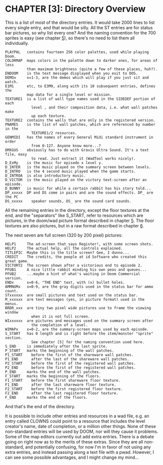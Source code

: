 # CHAPTER [3]: Directory Overview
This is a list of most of the directory entries. It would take 2000 lines to list every single entry, and that would be silly. All the ST entries are for status bar pictures, so why list every one? And the naming convention for the 700 sprites is easy (see chapter [5][5]), so there's no need to list them all individually.

```
PLAYPAL   contains fourteen 256 color palettes, used while playing Doom.
COLORMAP  maps colors in the palette down to darker ones, for areas of less
          than maximum brightness (quite a few of these places, huh?).
ENDOOM    is the text message displayed when you exit to DOS.
DEMOx     x=1-3, are the demos which will play if you just sit and watch.
E1M1      etc, to E3M9, along with its 10 subsequent entries, defines the
          map data for a single level or mission.
TEXTURE1  is a list of wall type names used in the SIDEDEF portion of each
            level , and their composition data, i.e. what wall patches make
            up each texture.
TEXTURE2  contains the walls that are only in the registered version.
PNAMES    is the list of wall patches, which are referenced by number in the
            TEXTURE1/2 resources.
GENMIDI   has the names of every General Midi standard instrument in order
            from 0-127. Anyone know more...?
DMXGUS    obviously has to do with Gravis Ultra Sound. It's a text file, easy
            to read. Just extract it (WadTool works nicely).
D_ExMy    is the music for episode x level y.
D_INTER   is the music played on the summary screen between levels.
D_INTRO   is the 4 second music played when the game starts.
D_INTROA  is also introductory music.
D_VICTOR  is the music played on the victory text-screen after an episode.
D_BUNNY   is music for while a certain rabbit has his story told...
DP_xxxxx  DP and DS come in pairs and are the sound effects. DP_ are the PC
DS_xxxxx    speaker sounds, DS_ are the sound card sounds.
```

All the remaining entries in the directory, except the floor textures at the end, and the "separators" like S_START, refer to resources which are pictures, in the doom/wad picture format described in chapter [5][5]. The floor textures are also pictures, but in a raw format described in chapter [6][6].

The next seven are full screen (320 by 200 pixel) pictures:

```
HELP1     The ad-screen that says Register!, with some screen shots.
HELP2     The actual help, all the controls explained.
TITLEPIC  Maybe this is the title screen? Gee, I dunno...
CREDIT    The credits, the people at id Software who created this great game.
VICTORY2  The screen shown after a victorious end to episode 2.
PFUB1     A nice little rabbit minding his own peas and queues...
PFUB2     ...maybe a hint of what's waiting in Doom Commercial version.
ENDx      x=0-6, "THE END" text, with (x) bullet holes.
AMMNUMx   x=0-9, are the gray digits used in the status bar for ammo count.
STxxxxxx  are small pictures and text used on the status bar.
M_xxxxxx  are text messages (yes, in picture format) used in the menus.
BRDR_xxx  are tiny two pixel wide pictures use to frame the viewing window
            when it is not full screen.
WIxxxxxx  are pictures and messages used on the summary screen after
            the completion of a level.
WIMAPx    x=0-2, are the summary-screen maps used by each episode.
S_START   has 0 length and is right before the item/monster "sprite" section.
            See chapter [5] for the naming convention used here.
S_END     is immediately after the last sprite.
P_START   marks the beginning of the wall patches.
P1_START    before the first of the shareware wall patches.
P1_END      after the last of the shareware wall patches.
P2_START    before the first of the registered wall patches.
P2_END      before the first of the registered wall patches.
P_END     marks the end of the wall patches.
F_START   marks the beginning of the floors.
F1_START    before the first shareware floor texture.
F1_END      after the last shareware floor texture.
F2_START    before the first registered floor texture.
F2_END      after the last registered floor texture.
F_END     marks the end of the floors.
```

And that's the end of the directory.

It is possible to include other entries and resources in a wad file, e.g. an entry called CLOWNS could point to a resource that includes the level creator's name, date of completion, or a million other things. None of these non-standard entries will be used by DOOM, nor will they cause it problems. Some of the map editors currently out add extra entries. There is a debate going on right now as to the merits of these extras. Since they are all non-standard, and potentially confusing, for now I'm in favor of not using any extra entries, and instead passing along a text file with a pwad. However, I can see some possible advantages, and I might change my mind...

[5]: ../master/Chapter5.md
[6]: ../master/Chapter6.md
